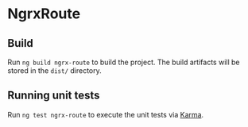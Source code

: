 # NgrxRoute

## Build

Run `ng build ngrx-route` to build the project. The build artifacts will be stored in the `dist/` directory.

## Running unit tests

Run `ng test ngrx-route` to execute the unit tests via [Karma](https://karma-runner.github.io).
